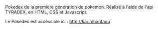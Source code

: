Pokedex de la première génération de pokemon.
Réalisé à l'aide de l'api TYRADEX, en HTML, CSS et Javascript.

Le Pokedex est accéssible ici : [http://karimhantaou](https://karimhantaou.github.io/API-POKEMON/)
